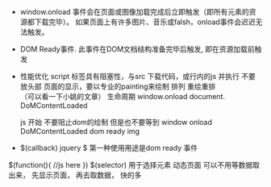 - window.onload 事件会在页面或图像加载完成后立即触发（即所有元素的资源都下载完毕）。
如果页面上有许多图片、音乐或falsh，onload事件会迟迟无法触发。
- DOM Ready事件. 此事件在DOM文档结构准备完毕后触发, 即在资源加载前触发


- 性能优化
    script 标签具有阻塞性，与src 下载代码，或行内的js
    并执行 不要放头部
    页面的显示，要以专业的painting来绘制 排列 重绘重排  
    （可以看一下小姚的文章）
    生命周期 window.onload document. DoMContentLoaded

    js 开始 不要阻止dom的绘制  但是也不要等到 window onload 
    DoMContentLoaded dom ready  img

- $(callback) 
jquery $ 第一种使用用途是dom ready 事件
<!-- $(function() {}) 是$(document).ready(function()的简写。
DOM加载完毕之后执行。 -->
$(function(){
    //js here
})
$(selector) 用于选择元素
动态页面
可以不用等数据取出来， 先显示页面， 再去取数据， 快的多
